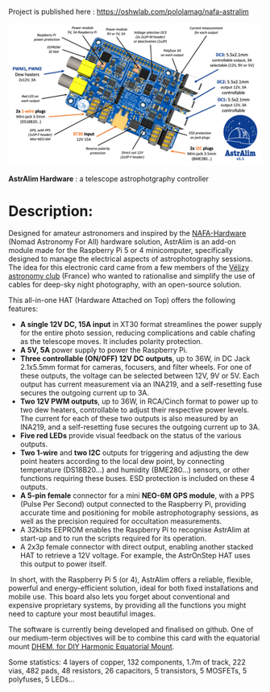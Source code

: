 Project is published here : <https://oshwlab.com/pololamag/nafa-astralim>

![AstralimHeadMU.png](./AstralimHeadMU.png)

**AstrAlim Hardware** : a telescope astrophotgraphy controller
# Description:

Designed for amateur astronomers and inspired by the [NAFA-Hardware](https://github.com/Patrick-81/NAFABox) (Nomad Astronomy For All) hardware solution, AstrAlim is an add-on module made for the Raspberry Pi 5 or 4 minicomputer, specifically designed to manage the electrical aspects of astrophotography sessions. The idea for this electronic card came from a few members of the [Vélizy astronomy club](https://www.astro-velizy.fr/) (France) who wanted to rationalise and simplify the use of cables for deep-sky night photography, with an open-source solution.

This all-in-one HAT (Hardware Attached on Top) offers the following features:

- **A single 12V DC, 15A input** in XT30 format streamlines the power supply for the entire photo session, reducing complications and cable chafing as the telescope moves. It includes polarity protection.
- **A 5V, 5A** power supply to power the Raspberry Pi.
- **Three controllable (ON/OFF) 12V DC outputs**, up to 36W, in DC Jack 2.1x5.5mm format for cameras, focusers, and filter wheels. For one of these outputs, the voltage can be selected between 12V, 9V or 5V. Each output has current measurement via an INA219, and a self-resetting fuse secures the outgoing current up to 3A.
- **Two 12V PWM outputs**, up to 36W, in RCA/Cinch format to power up to two dew heaters, controllable to adjust their respective power levels. The current for each of these two outputs is also measured by an INA219, and a self-resetting fuse secures the outgoing current up to 3A.
- **Five red LEDs** provide visual feedback on the status of the various outputs.
- **Two 1-wire** and **two I2C** outputs for triggering and adjusting the dew point heaters according to the local dew point, by connecting temperature (DS18B20...) and humidity (BME280...) sensors, or other functions requiring these buses. ESD protection is included on these 4 outputs.
- **A 5-pin female** connector for a mini **NEO-6M GPS module**, with a PPS (Pulse Per Second) output connected to the Raspberry Pi, providing accurate time and positioning for mobile astrophotography sessions, as well as the precision required for occultation measurements.
- A 32kbits EEPROM enables the Raspberry Pi to recognise AstrAlim at start-up and to run the scripts required for its operation.
- A 2x3p female connector with direct output, enabling another stacked HAT to retrieve a 12V voltage. For example, the AstrOnStep HAT uses this output to power itself.

 In short, with the Raspberry Pi 5 (or 4), AstrAlim offers a reliable, flexible, powerful and energy-efficient solution, ideal for both fixed installations and mobile use. This board also lets you forget about conventional and expensive proprietary systems, by providing all the functions you might need to capture your most beautiful images.

The software is currently being developed and finalised on github. One of our medium-term objectives will be to combine this card with the equatorial mount [DHEM, for DIY Harmonic Equatorial Mount](https://github.com/polvinc/DHEM).

Some statistics: 4 layers of copper, 132 components, 1.7m of track, 222 vias, 482 pads, 48 resistors, 26 capacitors, 5 transistors, 5 MOSFETs, 5 polyfuses, 5 LEDs...

